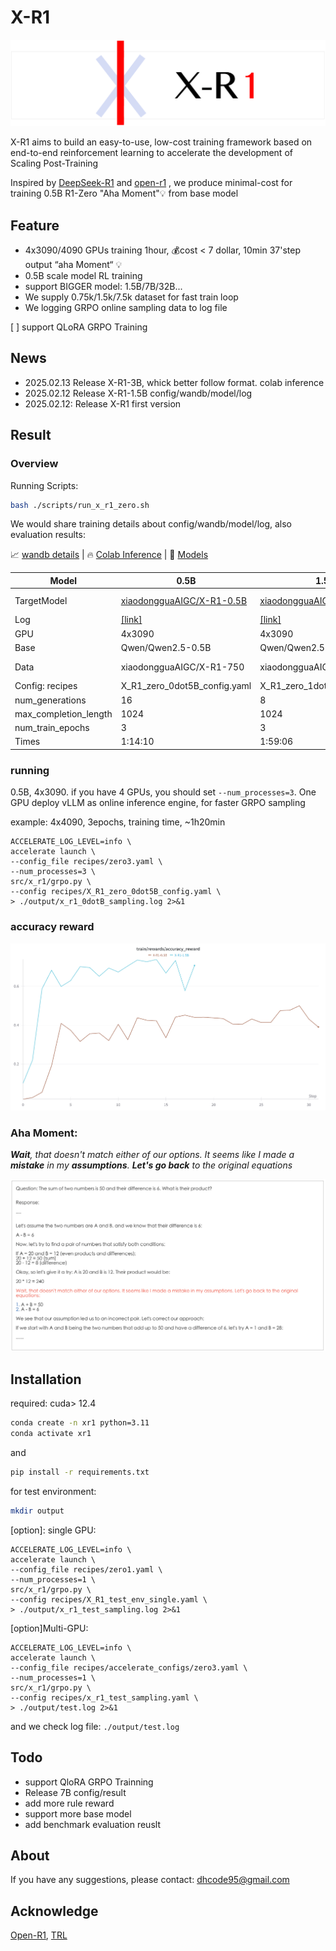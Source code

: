 # X-R1

![x-r1-logo](./README.assets/X-R1-log.png)


X-R1 aims to build an easy-to-use, low-cost training framework based on end-to-end reinforcement learning to accelerate the development of Scaling Post-Training

Inspired by [DeepSeek-R1](https://github.com/deepseek-ai/DeepSeek-R1) and [open-r1](https://github.com/huggingface/open-r1) , we produce minimal-cost for training 0.5B R1-Zero "Aha Moment"💡 from base model


## Feature

- 4x3090/4090 GPUs training 1hour, 💰cost < 7 dollar, 10min 37'step output “aha Moment“ 💡
- 0.5B scale model RL training
- support BIGGER model: 1.5B/7B/32B...
- We supply 0.75k/1.5k/7.5k dataset for fast train loop
- We logging GRPO online sampling data to log file

[ ] support QLoRA GRPO Training

## News

- 2025.02.13 Release X-R1-3B, whick better follow format. colab inference
- 2025.02.12 Release X-R1-1.5B config/wandb/model/log
- 2025.02.12: Release X-R1 first version

## Result

### Overview

Running Scripts:

```bash
bash ./scripts/run_x_r1_zero.sh
```

We would share training details about  config/wandb/model/log, also evaluation results:

📈 [wandb details](https://api.wandb.ai/links/xiaodonggua/eb471rlw) | 🔥 [Colab Inference](https://colab.research.google.com/drive/1TxjJ-M9J2lLW3zcKr7oeER3snXe0oWo4#scrollTo=VnkmSMGwZOhI) | 🤗 [Models](https://huggingface.co/xiaodongguaAIGC)

| Model                 | 0.5B                                                                                         | 1.5B                                                                                         | 3B                                                                                           | 7B  |
| --------------------- | -------------------------------------------------------------------------------------------- | -------------------------------------------------------------------------------------------- | -------------------------------------------------------------------------------------------- | --- |
| TargetModel           | [xiaodongguaAIGC/X-R1-0.5B](https://huggingface.co/xiaodongguaAIGC/X-R1-0.5B)                | [xiaodongguaAIGC/X-R1-1.5B](https://huggingface.co/xiaodongguaAIGC/X-R1-1.5B)                | [xiaodongguaAIGC/X-R1-3B](https://huggingface.co/xiaodongguaAIGC/X-R1-3B)                    |     |
| Log                   | [[link]](https://drive.google.com/file/d/1m-w0B2L9o-bwGDgaOtWFLR0C0MAEBTFQ/view?usp=sharing) | [[link]](https://drive.google.com/file/d/11tBShY206Pu_SxWE0M-mG2_Cdf9mFNig/view?usp=sharing) | [[link]](https://drive.google.com/file/d/1t4WzsK0aMrULYKjKsKH29LsWQMeTDjTb/view?usp=sharing) |     |
| GPU                   | 4x3090                                                                                       | 4x3090                                                                                       | 4x3090                                                                                       |     |
| Base                  | Qwen/Qwen2.5-0.5B                                                                            | Qwen/Qwen2.5-1.5B                                                                            | Qwen/Qwen2.5-3B                                                                              |     |
| Data                  | xiaodongguaAIGC/X-R1-750                                                                     | xiaodongguaAIGC/X-R1-750                                                                     | xiaodongguaAIGC/X-R1-750                                                                     |     |
| Config: recipes       | X_R1_zero_0dot5B_config.yaml                                                                 | X_R1_zero_1dot5B_config.yaml                                                                 | X_R1_zero_3B_config.yaml                                                                     |     |
| num_generations       | 16                                                                                           | 8                                                                                            | 4                                                                                            |     |
| max_completion_length | 1024                                                                                         | 1024                                                                                         | 1024                                                                                         |     |
| num_train_epochs      | 3                                                                                            | 3                                                                                            | 3                                                                                            |     |
| Times                 | 1:14:10                                                                                      | 1:59:06                                                                                      | 2:23:06                                                                                      |     |


### running

0.5B, 4x3090.  if you have 4 GPUs, you should set `--num_processes=3`.  One GPU deploy vLLM as online inference engine, for faster GRPO sampling

example: 4x4090, 3epochs, training time, ~1h20min

```shell
ACCELERATE_LOG_LEVEL=info \
accelerate launch \
--config_file recipes/zero3.yaml \
--num_processes=3 \
src/x_r1/grpo.py \
--config recipes/X_R1_zero_0dot5B_config.yaml \
> ./output/x_r1_0dotB_sampling.log 2>&1
```

### accuracy reward

![acc](./README.assets/X-R1-0.5B-acc-result.png)

### Aha Moment:


***Wait**, that doesn't match either of our options. It seems like I made a **mistake** in my **assumptions**. **Let's go back** to the original equations*

![aha_moment](./README.assets/aha_moment_0.5B.png)

## Installation

required: cuda> 12.4

```bash
conda create -n xr1 python=3.11
conda activate xr1
```

and

```bash
pip install -r requirements.txt
```

for test environment:

```bash
mkdir output
```

\[option\]: single GPU:

```shell
ACCELERATE_LOG_LEVEL=info \
accelerate launch \
--config_file recipes/zero1.yaml \
--num_processes=1 \
src/x_r1/grpo.py \
--config recipes/X_R1_test_env_single.yaml \
> ./output/x_r1_test_sampling.log 2>&1
```

\[option\]Multi-GPU:

```shell
ACCELERATE_LOG_LEVEL=info \
accelerate launch \
--config_file recipes/accelerate_configs/zero3.yaml \
--num_processes=1 \
src/x_r1/grpo.py \
--config recipes/x_r1_test_sampling.yaml \
> ./output/test.log 2>&1
```

and we check log file: `./output/test.log`

## Todo

- support QloRA GRPO Trainning
- Release 7B config/result
- add more rule reward
- support more base model
- add benchmark evaluation reuslt

## About

If you have any suggestions, please contact: dhcode95@gmail.com

## Acknowledge

[Open-R1](https://github.com/huggingface/open-r1), [TRL](https://github.com/huggingface/trl)

